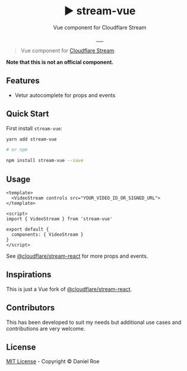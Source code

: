 <h1 align="center">▶️ stream-vue</h1>
<p align="center">Vue component for Cloudflare Stream</p>

<p align="center">
<a href="https://npmjs.com/package/stream-vue">
    <img alt="" src="https://img.shields.io/npm/v/stream-vue/latest.svg?style=flat-square">
</a>
<a href="https://bundlephobia.com/result?p=stream-vue">
    <img alt="" src="https://img.shields.io/bundlephobia/minzip/stream-vue?style=flat-square">
</a>
<a href="https://npmjs.com/package/stream-vue">
    <img alt="" src="https://img.shields.io/npm/dt/stream-vue.svg?style=flat-square">
</a>
<a href="https://lgtm.com/projects/g/danielroe/stream-vue">
    <img alt="" src="https://img.shields.io/lgtm/alerts/github/danielroe/stream-vue?style=flat-square">
</a>
<a href="https://lgtm.com/projects/g/danielroe/stream-vue">
    <img alt="" src="https://img.shields.io/lgtm/grade/javascript/github/danielroe/stream-vue?style=flat-square">
</a>
<a href="https://david-dm.org/danielroe/stream-vue">
    <img alt="" src="https://img.shields.io/david/danielroe/stream-vue.svg?style=flat-square">
</a>
</p>

> Vue component for [Cloudflare Stream](https://www.cloudflare.com/products/cloudflare-stream/).

**Note that this is not an official component.**

## Features

- Vetur autocomplete for props and events

## Quick Start

First install `stream-vue`:

```bash
yarn add stream-vue

# or npm

npm install stream-vue --save
```

## Usage

```vue
<template>
  <VideoStream controls src="YOUR_VIDEO_ID_OR_SIGNED_URL">
</template>

<script>
import { VideoStream } from 'stream-vue'

export default {
  components: { VideoStream }
}
</script>
```

See [@cloudflare/stream-react](https://github.com/cloudflare/stream-react) for more props and events.

## Inspirations

This is just a Vue fork of [@cloudflare/stream-react](https://github.com/@cloudflare/stream-react).

## Contributors

This has been developed to suit my needs but additional use cases and contributions are very welcome.

## License

[MIT License](./LICENSE) - Copyright &copy; Daniel Roe
